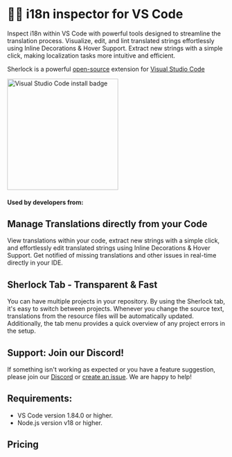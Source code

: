 # 🕵️‍♂️ i18n inspector for VS Code

Inspect i18n within VS Code with powerful tools designed to streamline the translation process. Visualize, edit, and lint translated strings effortlessly using Inline Decorations & Hover Support. Extract new strings with a simple click, making localization tasks more intuitive and efficient.

Sherlock is a powerful [open-source](https://github.com/opral/monorepo/tree/main/inlang/source-code/ide-extension) extension for [Visual Studio Code](https://code.visualstudio.com/)

[<img width="256px" height="auto" alt="Visual Studio Code install badge" src="https://cdn.jsdelivr.net/gh/opral/monorepo@latest/inlang/assets/marketplace/vscode-install-badge.svg" />](https://marketplace.visualstudio.com/items?itemName=inlang.vs-code-extension)

<doc-image src="https://cdn.jsdelivr.net/gh/opral/monorepo/inlang/source-code/ide-extension/assets/sherlock-cover-small.png" alt="Visual Studio Code extension (Sherlock) header image"></doc-image>

#### Used by developers from:
<doc-proof organisations="calcom, appflowy, openassistant, listmonk, jitsi"></doc-proof>

## Manage Translations directly from your Code 

View translations within your code, extract new strings with a simple click, and effortlessly edit translated strings using Inline Decorations & Hover Support. Get notified of missing translations and other issues in real-time directly in your IDE.

<doc-features>
  <doc-feature text-color="#000000" color="#F7FAFC" title="Inline Annotations" image="https://cdn.jsdelivr.net/gh/opral/monorepo/inlang/source-code/ide-extension/assets/ide-inline-small.png"></doc-feature>
  <doc-feature text-color="#000000" color="#F7FAFC" title="Lint messages" image="https://cdn.jsdelivr.net/gh/opral/monorepo/inlang/source-code/ide-extension/assets/ide-lint-small.png"></doc-feature>
  <doc-feature text-color="#000000" color="#F7FAFC" title="Extract Messages" image="https://cdn.jsdelivr.net/gh/opral/monorepo/inlang/source-code/ide-extension/assets/ide-extract-small.png"></doc-feature>
</doc-features>

## Sherlock Tab - Transparent & Fast

You can have multiple projects in your repository. By using the Sherlock tab, it's easy to switch between projects. Whenever you change the source text, translations from the resource files will be automatically updated. Additionally, the tab menu provides a quick overview of any project errors in the setup.

<doc-features>
  <doc-feature text-color="#000000" color="#F7FAFC" title="Monorepo support" image="https://cdn.jsdelivr.net/gh/opral/monorepo/inlang/source-code/ide-extension/assets/sherlock-monorepo.png"></doc-feature>
  <doc-feature text-color="#000000" color="#F7FAFC" title="Update Translations" image="https://cdn.jsdelivr.net/gh/opral/monorepo/inlang/source-code/ide-extension/assets/sherlock-update.png"></doc-feature>
  <doc-feature text-color="#000000" color="#F7FAFC" title="Transparent Errors" image="https://cdn.jsdelivr.net/gh/opral/monorepo/inlang/source-code/ide-extension/assets/sherlock-errors.png"></doc-feature>
</doc-features>

## Support: Join our Discord!

If something isn't working as expected or you have a feature suggestion, please join our [Discord](https://discord.gg/CNPfhWpcAa) or [create an issue](<[https](https://github.com/opral/monorepo/issues/new/choose)>). We are happy to help!

## Requirements:

- VS Code version 1.84.0 or higher.
- Node.js version v18 or higher.

## Pricing 

<doc-pricing ></doc-pricing>
